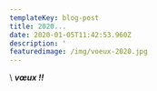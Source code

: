 ```yaml
---
templateKey: blog-post
title: 2020...
date: 2020-01-05T11:42:53.960Z
description: '                                                                                 Meilleurs'
featuredimage: /img/voeux-2020.jpg
---
```

\    **_vœux !!_**
